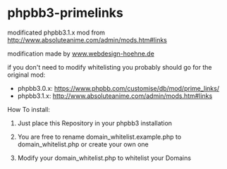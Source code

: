 # phpbb3-primelinks
modificated phpbb3.1.x mod from http://www.absoluteanime.com/admin/mods.htm#links

modification made by www.webdesign-hoehne.de

if you don't need to modify whitelisting you probably should go for the original mod:
- phpbb3.0.x: https://www.phpbb.com/customise/db/mod/prime_links/
- phpbb3.1.x: http://www.absoluteanime.com/admin/mods.htm#links


How To install:

1) Just place this Repository in your phpbb3 installation

2) You are free to rename domain_whitelist.example.php to domain_whitelist.php or create your own one

3) Modify your domain_whitelist.php to whitelist your Domains
